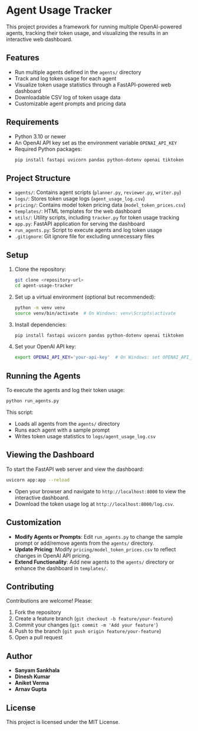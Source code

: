 # Agent Usage Tracker

This project provides a framework for running multiple OpenAI-powered agents, tracking their token usage, and visualizing the results in an interactive web dashboard.

## Features
- Run multiple agents defined in the `agents/` directory
- Track and log token usage for each agent
- Visualize token usage statistics through a FastAPI-powered web dashboard
- Downloadable CSV log of token usage data
- Customizable agent prompts and pricing data

## Requirements
- Python 3.10 or newer
- An OpenAI API key set as the environment variable `OPENAI_API_KEY`
- Required Python packages:
  ```bash
  pip install fastapi uvicorn pandas python-dotenv openai tiktoken
  ```

## Project Structure
- `agents/`: Contains agent scripts (`planner.py`, `reviewer.py`, `writer.py`)
- `logs/`: Stores token usage logs (`agent_usage_log.csv`)
- `pricing/`: Contains model token pricing data (`model_token_prices.csv`)
- `templates/`: HTML templates for the web dashboard
- `utils/`: Utility scripts, including `tracker.py` for token usage tracking
- `app.py`: FastAPI application for serving the dashboard
- `run_agents.py`: Script to execute agents and log token usage
- `.gitignore`: Git ignore file for excluding unnecessary files

## Setup
1. Clone the repository:
   ```bash
   git clone <repository-url>
   cd agent-usage-tracker
   ```
2. Set up a virtual environment (optional but recommended):
   ```bash
   python -m venv venv
   source venv/bin/activate  # On Windows: venv\Scripts\activate
   ```
3. Install dependencies:
   ```bash
   pip install fastapi uvicorn pandas python-dotenv openai tiktoken
   ```
4. Set your OpenAI API key:
   ```bash
   export OPENAI_API_KEY='your-api-key'  # On Windows: set OPENAI_API_KEY=your-api-key
   ```

## Running the Agents
To execute the agents and log their token usage:
```bash
python run_agents.py
```
This script:
- Loads all agents from the `agents/` directory
- Runs each agent with a sample prompt
- Writes token usage statistics to `logs/agent_usage_log.csv`

## Viewing the Dashboard
To start the FastAPI web server and view the dashboard:
```bash
uvicorn app:app --reload
```
- Open your browser and navigate to `http://localhost:8000` to view the interactive dashboard.
- Download the token usage log at `http://localhost:8000/log.csv`.

## Customization
- **Modify Agents or Prompts**: Edit `run_agents.py` to change the sample prompt or add/remove agents from the `agents/` directory.
- **Update Pricing**: Modify `pricing/model_token_prices.csv` to reflect changes in OpenAI API pricing.
- **Extend Functionality**: Add new agents to the `agents/` directory or enhance the dashboard in `templates/`.

## Contributing
Contributions are welcome! Please:
1. Fork the repository
2. Create a feature branch (`git checkout -b feature/your-feature`)
3. Commit your changes (`git commit -m 'Add your feature'`)
4. Push to the branch (`git push origin feature/your-feature`)
5. Open a pull request

## Author
- **Sanyam Sankhala**
- **Dinesh Kumar**
- **Aniket Verma**
- **Arnav Gupta**

## License
This project is licensed under the MIT License.
